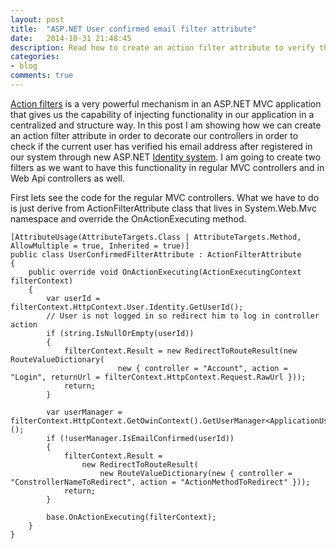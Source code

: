 ```yaml
---
layout: post
title:  "ASP.NET User confirmed email filter attribute"
date:   2014-10-31 21:48:45
description: Read how to create an action filter attribute to verify that a user has confirmed his email.
categories:
- blog
comments: true
---
```


[Action filters][af] is a very powerful mechanism in an ASP.NET MVC application that gives us the capability of injecting functionality in our application in a centralized and structure way. 
In this post I am showing how we can create an action filter attribute in order to decorate our controllers in order to check if the current user has verified his email address 
after registered in our system through new ASP.NET [Identity system][identity]. I am going to create two filters as we want to have this functionality in regular MVC controllers and in Web Api controllers as well.

First lets see the code for the regular MVC controllers. What we have to do is just derive from ActionFilterAttribute class that lives in System.Web.Mvc namespace and override the OnActionExecuting method.

	[AttributeUsage(AttributeTargets.Class | AttributeTargets.Method, AllowMultiple = true, Inherited = true)]
    public class UserConfirmedFilterAttribute : ActionFilterAttribute
    {
        public override void OnActionExecuting(ActionExecutingContext filterContext)
        {
            var userId = filterContext.HttpContext.User.Identity.GetUserId();
            // User is not logged in so redirect him to log in controller action
            if (string.IsNullOrEmpty(userId))
            {
                filterContext.Result = new RedirectToRouteResult(new RouteValueDictionary(
                            new { controller = "Account", action = "Login", returnUrl = filterContext.HttpContext.Request.RawUrl }));
                return;
            }

            var userManager = filterContext.HttpContext.GetOwinContext().GetUserManager<ApplicationUserManager>();
            if (!userManager.IsEmailConfirmed(userId))
            {
                filterContext.Result =
                    new RedirectToRouteResult(
                        new RouteValueDictionary(new { controller = "ConstrollerNameToRedirect", action = "ActionMethodToRedirect" }));
                return;
            }

            base.OnActionExecuting(filterContext);
        }
    }


[af]: https://www.asp.net/mvc/overview/older-versions-1/controllers-and-routing/understanding-action-filters-cs/
[identity]: http://www.asp.net/identity